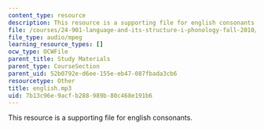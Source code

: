 ```yaml
---
content_type: resource
description: This resource is a supporting file for english consonants.
file: /courses/24-901-language-and-its-structure-i-phonology-fall-2010/7b13c96e9acfb288989b80c468e191b6_english.mp3
file_type: audio/mpeg
learning_resource_types: []
ocw_type: OCWFile
parent_title: Study Materials
parent_type: CourseSection
parent_uid: 52b0792e-d6ee-155e-eb47-087fbada3cb6
resourcetype: Other
title: english.mp3
uid: 7b13c96e-9acf-b288-989b-80c468e191b6
---
```

This resource is a supporting file for english consonants.

